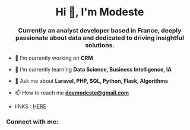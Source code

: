 <h1 align="center">Hi 👋, I'm Modeste</h1>
<h3 align="center">Currently an analyst developer based in France, deeply passionate about data and dedicated to driving insightful solutions.</h3>

- 🔭 I’m currently working on **CRM**

- 🌱 I’m currently learning **Data Science, Business Intelligence, IA**

- 💬 Ask me about **Laravel, PHP, SQL, Python, Flask, Algorithms**

- 📫 How to reach me **devmodeste@gmail.com**
  
- lINKS : <a href='https://modeste.vercel.app/'>HERE</a>

<h3 align="left">Connect with me:</h3>
<p align="left">
</p>



